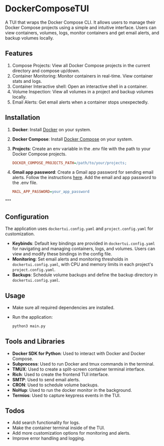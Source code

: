 # DockerComposeTUI

A TUI that wraps the Docker Compose CLI. It allows users to manage their Docker Compose projects using a simple and intuitive interface. Users can view containers, volumes, logs, monitor containers and get email alerts, and backup volumes locally.

## Features

1. Compose Projects: View all Docker Compose projects in the current directory and compose up/down.
2. Container Monitoring: Monitor containers in real-time. View container stats and logs.
3. Container Interactive shell: Open an interactive shell in a container.
4. Volume Inspection: View all volumes in a project and backup volumes locally.
5. Email Alerts: Get email alerts when a container stops unexpectedly.

## Installation

1. **Docker**: Install [Docker](https://docs.docker.com/get-docker/) on your system.
2. **Docker Compose**: Install [Docker Compose](https://docs.docker.com/compose/install/) on your system.
3. **Projects**: Create an env variable in the .env file with the path to your Docker Compose projects.

    ```ini
    DOCKER_COMPOSE_PROJECTS_PATH=/path/to/your/projects;
    ```

4. **Gmail app password**: Create a Gmail app password for sending email alerts. Follow the instructions [here](https://support.google.com/accounts/answer/185833?hl=en). Add the email and app password to the .env file.

    ```ini
    MAIL_APP_PASSWORD=your_app_password
    ```

"""

## Configuration

The application uses `dockertui.config.yaml` and `project.config.yaml` for customization.

- **Keybinds**: Default key bindings are provided in `dockertui.config.yaml` for navigating and managing containers, logs, and volumes. Users can view and modify these bindings in the config file.
- **Monitoring**: Set email alerts and monitoring thresholds in `dockertui.config.yaml`, with CPU and memory limits in each project's `project.config.yaml`.
- **Backups**: Schedule volume backups and define the backup directory in `dockertui.config.yaml`.

## Usage

- Make sure all required dependencies are installed.
- Run the application:

    ```bash
    python3 main.py
    ```

## Tools and Libraries

- **Docker SDK for Python**: Used to interact with Docker and Docker Compose.
- **Subprocess**: Used to run Docker and tmux commands in the terminal.
- **TMUX**: Used to create a split-screen container terminal interface.
- **Rich**: Used to create the frontend TUI interface.
- **SMTP**: Used to send email alerts.
- **CRON**: Used to schedule volume backups.
- **NoHup**: Used to run the docker monitor in the background.
- **Termios**: Used to capture keypress events in the TUI.

## Todos

- Add search functionality for logs.
- Make the container terminal inside of the TUI.
- Add more customization options for monitoring and alerts.
- Improve error handling and logging.
